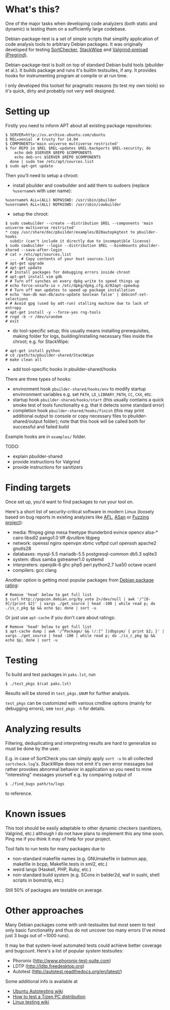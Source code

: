 # What's this?

One of the major tasks when developing code analyzers (both static
and dynamic) is testing them on a sufficiently large codebase.

Debian-package-test is a set of simple scripts that simplify
application of code analysis tools to arbitrary Debian packages.
It was originally developed for testing [SortChecker](https://github.com/yugr/sortcheck),
[StackWipe](https://github.com/yugr/StackWipe) and
[Valgrind-preload (Pregrind)](https://github.com/yugr/valgrind-preload).

Debian-package-test is built on top of standard Debian build tools (pbuilder
et al.). It builds package and runs it's builtin testsuites, if any.
It provides hooks for instrumenting program at compile or at run time.

I only developed this toolset for pragmatic reasons (to test my own tools)
so it's quick, dirty and probably not very well designed.

# Setting up

Firstly you need to inform APT about all existing package repositories:
```
$ SERVER=http://us.archive.ubuntu.com/ubuntu
$ REL=xenial  # trusty for 14.04
$ COMPONENTS='main universe multiverse restricted'
$ for REPO in $REL $REL-updates $REL-backports $REL-security; do
    echo deb $SERVER $REPO $COMPONENTS
    echo deb-src $SERVER $REPO $COMPONENTS
  done | sudo tee /etc/apt/sources.list
$ sudo apt-get update
```

Then you'll need to setup a chroot:
* install pbuilder and cowbuilder and add them to sudoers
  (replace `%username%` with user name):
```
%username% ALL=(ALL) NOPASSWD: /usr/sbin/pbuilder
%username% ALL=(ALL) NOPASSWD: /usr/sbin/cowbuilder
```
* setup the chroot:
```
$ sudo cowbuilder --create --distribution $REL --components 'main universe multiverse restricted'
* copy /usr/share/doc/pbuilder/examples/B20autopkgtest to pbuilder-hooks
  subdir (can't include it directly due to incompatible license)
$ sudo cowbuilder --login --distribution $REL --bindmounts pbuilder-shared --save-after-login
# cat > /etc/apt/sources.list
  ...  # Copy contents of your host sources.list
# apt-get upgrade
# apt-get update
# # Install packages for debugging errors inside chroot
# apt-get install vim gdb
# # Turn off synches on every dpkg write to speed things up
# echo force-unsafe-io > /etc/dpkg/dpkg.cfg.d/02apt-speedup
# # Turn off man updates to speed up package installation
# echo 'man-db man-db/auto-update boolean false' | debconf-set-selections
# # Avoid gpg (used by adt-run) stalling machine due to lack of entropy
# apt-get install -y --force-yes rng-tools
# rngd -b -r /dev/urandom
# exit
```
* do tool-specific setup; this usually means installing prerequisites, making folder
  for logs, building/installing necessary files inside the chroot; e.g. for
  StackWipe:
```
# apt-get install python
# cd /path/to/pbuilder-shared/StackWipe
# make clean all
```
* add tool-specific hooks in pbuilder-shared/hooks

There are three types of hooks:
* environment hook `pbuilder-shared/hooks/env` to modify startup envinronment variables e.g.
  set `PATH`, `LD_LIBRARY_PATH`, `CC`, `CXX`, etc.
* startup hook `pbuilder-shared/hooks/start` (this usually contains a quick smoke test of
  tools functionality e.g. that it detects some standard error)
* completion hook `pbuilder-shared/hooks/finish` (this may print additional output to console
  or copy necessary files to pbuilder-shared/output folder); note that this hook will
  be called both for successful and failed build

Example hooks are in `examples/` folder.

TODO:
* explain pbuilder-shared
* provide instructions for Valgrind
* provide instructions for sanitizers

# Finding targets

Once set up, you'd want to find packages to run your tool on.

Here's a short list of security-critical software in modern Linux
(loosely based on bug reports in existing analyzers like [AFL](http://lcamtuf.coredump.cx/afl/#bugs),
[ASan](https://github.com/google/sanitizers/wiki/AddressSanitizerFoundBugs)
or [Fuzzing project](https://blog.fuzzing-project.org/)):
* media: ffmpeg gimp mesa freetype thunderbird evince opencv alsa-\* cairo libsdl2 pango1.0 tiff djvulibre libjpeg
* network: openssl nginx openvpn xbmc vsftpd curl openssh apache2 gnutls28
* databases: mysql-5.5 mariadb-5.5 postgresql-common db5.3 sqlite3
* system: dbus samba gstreamer1.0 systemd
* interpreters: openjdk-6 ghc php5 perl python2.7 lua50 octave ocaml
* compilers: gcc clang

Another option is getting most popular packages from
[Debian package rating](http://popcon.debian.org/by_vote):
```
# Remove 'head' below to get full list
$ curl http://popcon.debian.org/by_vote 2>/dev/null | awk '/^[0-9]/{print $2}' | xargs ./get_source | head -100 | while read p; do ./is_c_pkg $p && echo $p; done | sort -u
```

Or just use `apt-cache` if you don't care about ratings:
```
# Remove 'head' below to get full list
$ apt-cache dump | awk '/^Package/ && !/:[^ ]|dbgsym/ { print $2; }' | xargs ./get_source | head -100 | while read p; do ./is_c_pkg $p && echo $p; done | sort -u
```

# Testing

To build and test packages in `paks.lst`, run
```
$ ./test_pkgs $(cat paks.lst)
```

Results will be stored in `test_pkgs.$NUM` for further analysis.

`test_pkgs` can be customized with various cmdline options
(mainly for debugging errors), see `test_pkgs -h` for details.

# Analyzing results

Filtering, deduplicating and interpreting results are hard to generalize
so must be done by the user.

E.g. in case of SortCheck you can simply apply `sort -u` to all
collected `sortcheck.log`'s. StackWipe does not emit it's own error messages
but rather provokes abnormal behavior in application
so you need to mine "interesting" messages yourself e.g. by comparing output of
```
$ ./find_bugs path/to/logs
```
to reference.

# Known issues

This tool should be easily adaptable to other dynamic checkers
(sanitizers, Valgrind, etc.) although I do not have plans
to implement this any time soon. Ping me if you think it may of help
for your project.

Tool fails to run tests for many packages due to
* non-standard makefile names (e.g. GNUmakefile in batmon.app, makefile in bcpp, Makefile.tests in xml2, etc.)
* weird langs (Haskell, PHP, Ruby, etc.)
* non-standard build system (e.g. SCons in balder2d, waf in sushi, shell scripts in bomstrip, etc.)

Still 50% of packages are testable on average.

# Other approaches

Many Debian packages come with unit-testsuites but most
seem to test only basic functionality and thus do not uncover too many errors
(I've mined just 3 bugs out of ~1000 runs).

It may be that system-level automated tests could achieve
better coverage and bugcount. Here's a list of popular
_system_ testsuites:
* Phoronix (http://www.phoronix-test-suite.com)
* LDTP (http://ldtp.freedesktop.org)
* Autotest (http://autotest.readthedocs.org/en/latest/)

Some additional info is available at
* [Ubuntu Autotesting wiki](https://wiki.ubuntu.com/Testing/Automation/)
* [How to test a Tizen PC distribution](https://wiki.tizen.org/wiki/How_to_test_a_Tizen_PC_or_Netbook_distribution)
* [Linux testing wiki](http://zhigang.org/wiki/LinuxTesting)

